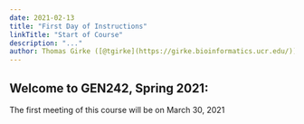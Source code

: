 ```yaml
---
date: 2021-02-13
title: "First Day of Instructions"
linkTitle: "Start of Course"
description: "..."
author: Thomas Girke ([@tgirke](https://girke.bioinformatics.ucr.edu/))
---
```



## Welcome to GEN242, Spring 2021:

The first meeting of this course will be on March 30, 2021

